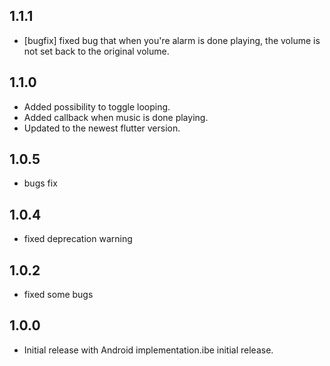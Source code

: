 ## 1.1.1

* [bugfix] fixed bug that when you're alarm is done playing, the volume is not set back to the original volume.

## 1.1.0

* Added possibility to toggle looping.
* Added callback when music is done playing.
* Updated to the newest flutter version.

## 1.0.5

* bugs fix

## 1.0.4

* fixed deprecation warning

## 1.0.2

* fixed some bugs

## 1.0.0

* Initial release with Android implementation.ibe initial release.
